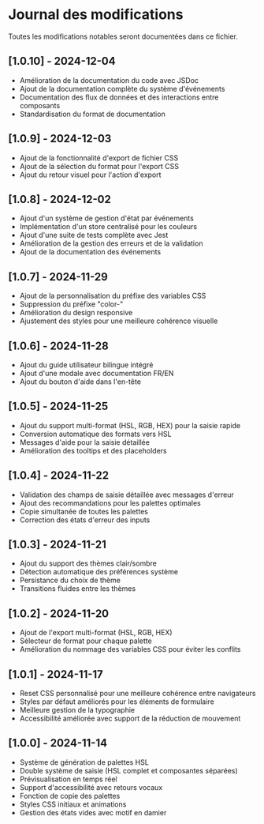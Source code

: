 # Journal des modifications

Toutes les modifications notables seront documentées dans ce fichier.

## [1.0.10] - 2024-12-04

- Amélioration de la documentation du code avec JSDoc
- Ajout de la documentation complète du système d'événements
- Documentation des flux de données et des interactions entre composants
- Standardisation du format de documentation

## [1.0.9] - 2024-12-03

- Ajout de la fonctionnalité d'export de fichier CSS
- Ajout de la sélection du format pour l'export CSS
- Ajout du retour visuel pour l'action d'export

## [1.0.8] - 2024-12-02

- Ajout d'un système de gestion d'état par événements
- Implémentation d'un store centralisé pour les couleurs
- Ajout d'une suite de tests complète avec Jest
- Amélioration de la gestion des erreurs et de la validation
- Ajout de la documentation des événements

## [1.0.7] - 2024-11-29

- Ajout de la personnalisation du préfixe des variables CSS
- Suppression du préfixe "color-"
- Amélioration du design responsive
- Ajustement des styles pour une meilleure cohérence visuelle

## [1.0.6] - 2024-11-28

- Ajout du guide utilisateur bilingue intégré
- Ajout d'une modale avec documentation FR/EN
- Ajout du bouton d'aide dans l'en-tête

## [1.0.5] - 2024-11-25

- Ajout du support multi-format (HSL, RGB, HEX) pour la saisie rapide
- Conversion automatique des formats vers HSL
- Messages d'aide pour la saisie détaillée
- Amélioration des tooltips et des placeholders

## [1.0.4] - 2024-11-22

- Validation des champs de saisie détaillée avec messages d'erreur
- Ajout des recommandations pour les palettes optimales
- Copie simultanée de toutes les palettes
- Correction des états d'erreur des inputs

## [1.0.3] - 2024-11-21

- Ajout du support des thèmes clair/sombre
- Détection automatique des préférences système
- Persistance du choix de thème
- Transitions fluides entre les thèmes

## [1.0.2] - 2024-11-20

- Ajout de l'export multi-format (HSL, RGB, HEX)
- Sélecteur de format pour chaque palette
- Amélioration du nommage des variables CSS pour éviter les conflits

## [1.0.1] - 2024-11-17

- Reset CSS personnalisé pour une meilleure cohérence entre navigateurs
- Styles par défaut améliorés pour les éléments de formulaire
- Meilleure gestion de la typographie
- Accessibilité améliorée avec support de la réduction de mouvement

## [1.0.0] - 2024-11-14

- Système de génération de palettes HSL
- Double système de saisie (HSL complet et composantes séparées)
- Prévisualisation en temps réel
- Support d'accessibilité avec retours vocaux
- Fonction de copie des palettes
- Styles CSS initiaux et animations
- Gestion des états vides avec motif en damier
